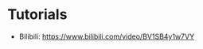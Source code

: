 # Tutorials
- Bilibili: [<https://www.bilibili.com/video/BV1SB4y1w7VY>](https://space.bilibili.com/497323462/)
